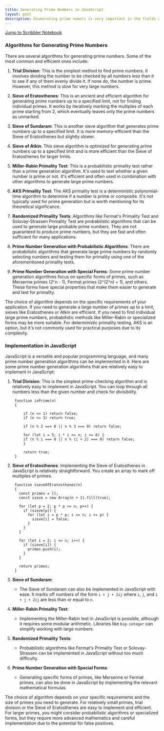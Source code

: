 ```yaml
---
title: Generating Prime Numbers in JavaScript
layout: post
description: Enumerating prime numers is very important in the fields of mathematics and computer science. There are several algorithms to this and they can be easilt implmented in JavaScript.
---
```


[Jump to Scribbler Notebook](https://app.scribbler.live/?jsnb=examples/Enumerating_Primes.jsnb)
### Algorithms for Generating Prime Numbers

There are several algorithms for generating prime numbers. Some of the most common and efficient ones include:

1. **Trial Division**: This is the simplest method to find prime numbers. It involves dividing the number to be checked by all numbers less than it to see if any of them evenly divide it. If none do, the number is prime. However, this method is slow for very large numbers.

2. **Sieve of Eratosthenes**: This is an ancient and efficient algorithm for generating prime numbers up to a specified limit, not for finding individual primes. It works by iteratively marking the multiples of each prime starting from 2, which eventually leaves only the prime numbers as unmarked.

3. **Sieve of Sundaram**: This is another sieve algorithm that generates prime numbers up to a specified limit. It is more memory-efficient than the Sieve of Eratosthenes but slightly slower.

4. **Sieve of Atkin**: This sieve algorithm is optimized for generating prime numbers up to a specified limit and is more efficient than the Sieve of Eratosthenes for larger limits.

5. **Miller-Rabin Primality Test**: This is a probabilistic primality test rather than a prime generation algorithm. It's used to test whether a given number is prime or not. It's efficient and often used in combination with other algorithms to generate large prime numbers.

6. **AKS Primality Test**: The AKS primality test is a deterministic polynomial-time algorithm to determine if a number is prime or composite. It's not typically used for prime generation but is worth mentioning for its theoretical significance.

7. **Randomized Primality Tests**: Algorithms like Fermat's Primality Test and Solovay-Strassen Primality Test are probabilistic algorithms that can be used to generate large probable prime numbers. They are not guaranteed to produce prime numbers, but they are fast and often sufficient for many applications.

8. **Prime Number Generation with Probabilistic Algorithms**: There are probabilistic algorithms that generate large prime numbers by randomly selecting numbers and testing them for primality using one of the aforementioned primality tests.

9. **Prime Number Generation with Special Forms**: Some prime number generation algorithms focus on specific forms of primes, such as Mersenne primes (2^n - 1), Fermat primes (2^(2^n) + 1), and others. These forms have special properties that make them easier to generate and test for primality.

The choice of algorithm depends on the specific requirements of your application. If you need to generate a large number of primes up to a limit, sieves like Eratosthenes or Atkin are efficient. If you need to find individual large prime numbers, probabilistic methods like Miller-Rabin or specialized forms may be more suitable. For deterministic primality testing, AKS is an option, but it's not commonly used for practical purposes due to its complexity.

### Implementation in JavaScript

JavaScript is a versatile and popular programming language, and many prime number generation algorithms can be implemented in it. Here are some prime number generation algorithms that are relatively easy to implement in JavaScript:

1. **Trial Division**:
This is the simplest prime-checking algorithm and is relatively easy to implement in JavaScript. You can loop through all numbers less than the given number and check for divisibility.


        function isPrime(n)
        {
        
            if (n <= 1) return false;
            if (n <= 3) return true;
            
            if (n % 2 === 0 || n % 3 === 0) return false;
            
            for (let i = 5; i * i <= n; i += 6) {
            if (n % i === 0 || n % (i + 2) === 0) return false;
            }
            
            return true;
        }

3. **Sieve of Eratosthenes**:
Implementing the Sieve of Eratosthenes in JavaScript is relatively straightforward. You create an array to mark off multiples of primes.

        function sieveOfEratosthenes(n)
        {
          const primes = [];
          const sieve = new Array(n + 1).fill(true);
          
          for (let p = 2; p * p <= n; p++) {
            if (sieve[p]) {
              for (let i = p * p; i <= n; i += p) {
                sieve[i] = false;
              }
            }
          }
          
          for (let i = 2; i <= n; i++) {
            if (sieve[i]) {
              primes.push(i);
            }
          }
          
          return primes;
        }

5. **Sieve of Sundaram**:
   - The Sieve of Sundaram can also be implemented in JavaScript with ease. It marks off numbers of the form `i + j + 2ij` where `i`, `j`, and `i + j + 2ij` are less than or equal to `n`.

6. **Miller-Rabin Primality Test**:
   - Implementing the Miller-Rabin test in JavaScript is possible, although it requires some modular arithmetic. Libraries like `big-integer` can simplify working with large numbers.

7. **Randomized Primality Tests**:
   - Probabilistic algorithms like Fermat's Primality Test or Solovay-Strassen can be implemented in JavaScript without too much difficulty.

8. **Prime Number Generation with Special Forms**:
   - Generating specific forms of primes, like Mersenne or Fermat primes, can also be done in JavaScript by implementing the relevant mathematical formulas.

The choice of algorithm depends on your specific requirements and the size of primes you need to generate. For relatively small primes, trial division or the Sieve of Eratosthenes are easy to implement and efficient. For larger primes, you might consider probabilistic algorithms or specialized forms, but they require more advanced mathematics and careful implementation due to the potential for false positives.
